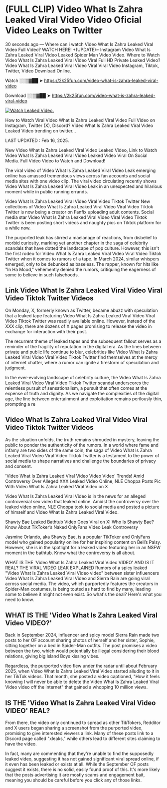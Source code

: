 # (FULL CLIP) Video What Is Zahra Leaked Viral Video Video Oficial Video Leaks on Twitter

30 seconds ago — Where can i watch Video What Is Zahra Leaked Viral Video Full Video? WATCH HERE! +(UPDATE)~ Instagram Video What Is Zahra Leaked Viral Video Leaked Spider Man Video Video. Where to Watch Video What Is Zahra Leaked Viral Video Viral Full HD Private Leaked Video? Video What Is Zahra Leaked Viral Video Viral Viral Video Instagram, Tiktok, Twitter, Video Download Online.

Watch ░░▒▓██ ➤ https://2k25fun.com/video-what-is-zahra-leaked-viral-video

Download ░░▒▓██ ➤ https://2k25fun.com/video-what-is-zahra-leaked-viral-video

[![Watch Leaked Video.](https://miro.medium.com/v2/resize:fit:828/format:webp/1*cilzJN44JGOrTw9NJCrNHA.gif "Watch Leaked Video")](https://2k25fun.com/video-what-is-zahra-leaked-viral-video)

How to Watch Viral Video What Is Zahra Leaked Viral Video Full Video on Instagram, Twitter (X), Discord? Video What Is Zahra Leaked Viral Video Leaked Video trending on twitter...

LAST UPDATED : Feb 16, 2025.

New Video What Is Zahra Leaked Viral Video Leaked Video, Link to Watch Video What Is Zahra Leaked Viral Video Leaked Video Viral On Social Media. Full Video Video to Watch and Download!

The viral video of Video What Is Zahra Leaked Viral Video Leak emerging online has amassed tremendous views across fan accounts and social media sites with one video clip. The viral video circulating recently shows Video What Is Zahra Leaked Viral Video Leak in an unexpected and hilarious moment while in public running errands.

Video What Is Zahra Leaked Viral Video Viral Video Tiktok Twitter New collections of Video What Is Zahra Leaked Viral Video Viral Video Tiktok Twitter is now being a creator on Fanfix uploading adult contents. Social media star Video What Is Zahra Leaked Viral Video Viral Video Tiktok Twitter is been posting short videos and naughty pics on Tiktok platform for a while now.

The purported leak has stirred a maelanage of reactions, from disbelief to morbid curiosity, marking yet another chapter in the saga of celebrity scandals that have dotted the landscape of pop culture. However, this isn't the first rodeo for Video What Is Zahra Leaked Viral Video Viral Video Tiktok Twitter when it comes to rumors of a tape. In March 2024, similar whispers emerged, only to be debunked as baseless. The rapper, known for hits like "In Ha Mood," vehemently denied the rumors, critiquing the eagerness of some to believe in such falsehoods.

## Link Video What Is Zahra Leaked Viral Video Viral Video Tiktok Twitter Videos

On Monday, X, formerly known as Twitter, became abuzz with speculation that a leaked tape featuring Video What Is Zahra Leaked Viral Video Viral Video Tiktok Twitter was readily available online. However, instead of the XXX clip, there are dozens of X pages promising to release the video in exchange for interaction with their post.

The recurrent theme of leaked tapes and the subsequent fallout serves as a reminder of the fragility of reputation in the digital era. As the lines between private and public life continue to blur, celebrities like Video What Is Zahra Leaked Viral Video Viral Video Tiktok Twitter find themselves at the mercy of internet chatter, where a rumor can ignite a firestorm of speculation and judgment.

In the ever-evolving landscape of celebrity culture, the Video What Is Zahra Leaked Viral Video Viral Video Tiktok Twitter scandal underscores the relentless pursuit of sensationalism, a pursuit that often comes at the expense of truth and dignity. As we navigate the complexities of the digital age, the line between entertainment and exploitation remains perilously thin, prompting a re

##  Video What Is Zahra Leaked Viral Video Viral Video Tiktok Twitter Videos

As the situation unfolds, the truth remains shrouded in mystery, leaving the public to ponder the authenticity of the rumors. In a world where fame and infamy are two sides of the same coin, the saga of Video What Is Zahra Leaked Viral Video Viral Video Tiktok Twitter is a testament to the power of social media to shape narratives and challenge the boundaries of privacy and consent.

'Video What Is Zahra Leaked Viral Video Video Video' Trends! Amid Controversy Over Alleged XXX Leaked Video Online, NLE Choppa Posts Pic With Video What Is Zahra Leaked Viral Video on X

Video What Is Zahra Leaked Viral Video is in the news for an alleged controversial sex video that leaked online. Amidst the controversy over the leaked video online, NLE Choppa took to social media and posted a picture of himself and Video What Is Zahra Leaked Viral Video.

Shawty Bae Leaked Bathtub Video Goes Viral on X! Who Is Shawty Bae? Know About TikToker’s Naked OnlyFans Video Leak Controversy

Jasmine Orlando, aka Shawty Bae, is a popular TikToker and OnlyFans model who gained popularity online for her inspiring content on Bell’s Palsy. However, she is in the spotlight for a leaked video featuring her in an NSFW moment in the bathtub. Know what the controversy is all about.

WHAT IS THE 'Video What Is Zahra Leaked Viral Video VIDEO' AND IS IT REAL? THE VIRAL VIDEO LEAK EXPLAINED Rumors of a spicy leaked "Video What Is Zahra Leaked Viral Video video" between sister influencers Video What Is Zahra Leaked Viral Video and Sierra Rain are going viral across social media. The video, which purportedly features the creators in Spider-Man costumes, is being touted as hard to find by many, leading some to believe it might not even exist. So what's the deal? Here's what you need to know.

## WHAT IS THE 'Video What Is Zahra Leaked Viral Video VIDEO?'

Back in September 2024, influencer and spicy model Sierra Rain made two posts to her OF account sharing photos of herself and her sister, Sophie, sitting together on a bed in Spider-Man outfits. The post promises a video between the two, which would potentially be illegal considering their blood relations, giving big Island Boys kissing vibes.

Regardless, the purported video flew under the radar until about February 2025, when Video What Is Zahra Leaked Viral Video started alluding to it in her TikTok videos. That month, she posted a video captioned, "How it feels knowing I will never be able to delete the Video What Is Zahra Leaked Viral Video video off the internet" that gained a whopping 10 million views.

## IS THE 'Video What Is Zahra Leaked Viral Video VIDEO' REAL?

From there, the video only continued to spread as other TikTokers, Redditor and X users began sharing a screenshot from the purported video, promising to give interested viewers a link. Many of these posts link to a Discord page called "xleaks," while others lead to different sites claiming to have the video.

In fact, many are commenting that they're unable to find the supposedly leaked video, suggesting it has not gained significant viral spread online, if it even has been leaked or exists at all. While the September OF posts suggest it exists, there is no solid, easily found proof of this. It's more likely that the posts advertising it are mostly scams and engagement bait, meaning you should be careful before you click any of those links.